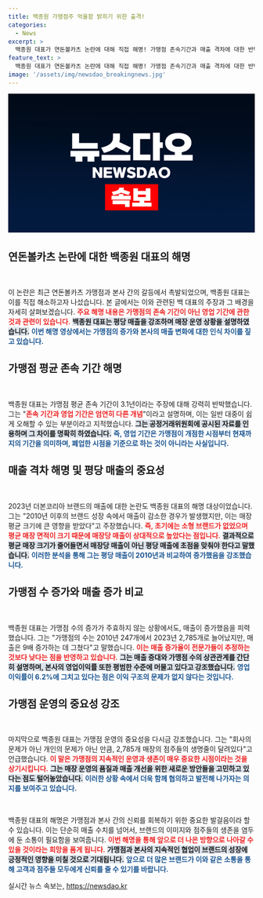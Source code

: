 ```yaml
---
title: 백종원 가맹점주 억울함 밝히기 위한 출격!
categories:
  - News
excerpt: >
  백종원 대표가 연돈볼카츠 논란에 대해 직접 해명! 가맹점 존속기간과 매출 격차에 대한 반박으로 영업 기간과 평당 매출의 변화를 자세히 설명했다. 그의 진실이 궁금하다면 영상을 확인해보세요!
feature_text: >
  백종원 대표가 연돈볼카츠 논란에 대해 직접 해명! 가맹점 존속기간과 매출 격차에 대한 반박으로 영업 기간과 평당 매출의 변화를 자세히 설명했다. 그의 진실이 궁금하다면 영상을 확인해보세요!
image: '/assets/img/newsdao_breakingnews.jpg'
---
```


<p><img src="/assets/img/newsdao_breakingnews.jpg" alt="ranknews 속보" /></p>

<h2 data-ke-size="size26">연돈볼카츠 논란에 대한 백종원 대표의 해명</h2>

<p data-ke-size="size16">&nbsp;</p>

<p>이 논란은 최근 연돈볼카츠 가맹점과 본사 간의 갈등에서 촉발되었으며, 백종원 대표는 이를 직접 해소하고자 나섰습니다. 본 글에서는 이와 관련된 백 대표의 주장과 그 배경을 자세히 살펴보겠습니다. <b><span style="color: #ee2323;">주요 해명 내용은 가맹점의 존속 기간이 아닌 영업 기간에 관한 것과 관련이 있습니다.</span></b> <b><span style="background-color: #21538527;">백종원 대표는 평당 매출을 강조하며 매장 운영 상황을 설명하였습니다.</span></b> <b><span style="color: #1a5490;">이번 해명 영상에서는 가맹점의 증가와 본사의 매출 변화에 대한 인식 차이를 짚고 있습니다.</span></b></p>

<h2 data-ke-size="size26">가맹점 평균 존속 기간 해명</h2>

<p data-ke-size="size16">&nbsp;</p>

<p>백종원 대표는 가맹점 평균 존속 기간이 3.1년이라는 주장에 대해 강력히 반박했습니다. 그는 "<b><span style="color: #ee2323;">존속 기간과 영업 기간은 엄연히 다른 개념</span></b>"이라고 설명하며, 이는 일반 대중이 쉽게 오해할 수 있는 부분이라고 지적했습니다. <b><span style="background-color: #21538527;">그는 공정거래위원회에 공시된 자료를 인용하며 그 차이를 명확히 하였습니다.</span></b> <b><span style="color: #1a5490;">즉, 영업 기간은 가맹점이 개점한 시점부터 현재까지의 기간을 의미하며, 폐업한 시점을 기준으로 하는 것이 아니라는 사실입니다.</span></b></p>

<h2 data-ke-size="size26">매출 격차 해명 및 평당 매출의 중요성</h2>

<p data-ke-size="size16">&nbsp;</p>

<p>2023년 더본코리아 브랜드의 매출에 대한 논란도 백종원 대표의 해명 대상이었습니다. 그는 "2010년 이후의 브랜드 성장 속에서 매출이 감소한 경우가 발생했지만, 이는 매장 평균 크기에 큰 영향을 받았다"고 주장했습니다. <b><span style="color: #ee2323;">즉, 초기에는 소형 브랜드가 없었으며 평균 매장 면적이 크기 때문에 매장당 매출이 상대적으로 높았다는 점입니다.</span></b> <b><span style="background-color: #21538527;">결과적으로 평균 매장 크기가 줄어들면서 매장당 매출이 아닌 평당 매출에 초점을 맞춰야 한다고 말했습니다.</span></b> <b><span style="color: #1a5490;">이러한 분석을 통해 그는 평당 매출이 2010년과 비교하여 증가했음을 강조했습니다.</span></b></p>

<h2 data-ke-size="size26">가맹점 수 증가와 매출 증가 비교</h2>

<p data-ke-size="size16">&nbsp;</p>

<p>백종원 대표는 가맹점 수의 증가가 주효하지 않는 상황에서도, 매출이 증가했음을 피력했습니다. 그는 "가맹점의 수는 2010년 247개에서 2023년 2,785개로 늘어났지만, 매출은 9배 증가하는 데 그쳤다"고 말했습니다. <b><span style="color: #ee2323;">이는 매출 증가율이 전문가들이 추정하는 것보다 낮다는 점을 반영하고 있습니다.</span></b> <b><span style="background-color: #21538527;">그는 매출 증대와 가맹점 수의 상관관계를 간단히 설명하며, 본사의 영업이익률 또한 평범한 수준에 머물고 있다고 강조했습니다.</span></b> <b><span style="color: #1a5490;">영업이익률이 6.2%에 그치고 있다는 점은 이익 구조의 문제가 없지 않다는 것입니다.</span></b></p>

<h2 data-ke-size="size26">가맹점 운영의 중요성 강조</h2>

<p data-ke-size="size16">&nbsp;</p>

<p>마지막으로 백종원 대표는 가맹점 운영의 중요성을 다시금 강조했습니다. 그는 "회사의 문제가 아닌 개인의 문제가 아닌 만큼, 2,785개 매장의 점주들의 생명줄이 달려있다"고 언급했습니다. <b><span style="color: #ee2323;">이 말은 가맹점의 지속적인 운영과 생존이 매우 중요한 시점이라는 것을 상기시킵니다.</span></b> <b><span style="background-color: #21538527;">그는 매장 운영의 품질과 매출 개선을 위한 새로운 방안들을 고민하고 있다는 점도 털어놓았습니다.</span></b> <b><span style="color: #1a5490;">이러한 상황 속에서 더욱 함께 협의하고 발전해 나가자는 의지를 보여주고 있습니다.</span></b></p>

<p data-ke-size="size16">&nbsp;</p>

<p>백종원 대표의 해명은 가맹점과 본사 간의 신뢰를 회복하기 위한 중요한 발걸음이라 할 수 있습니다. 이는 단순히 매출 수치를 넘어서, 브랜드의 이미지와 점주들의 생존을 염두에 둔 소통이 필요함을 보여줍니다. <b><span style="color: #ee2323;">이번 해명을 통해 앞으로 더 나은 방향으로 나아갈 수 있을 것이라는 희망을 품게 됩니다.</span></b> <b><span style="background-color: #21538527;">가맹점과 본사의 지속적인 협업이 브랜드의 성장에 긍정적인 영향을 미칠 것으로 기대됩니다.</span></b> <b><span style="color: #1a5490;">앞으로 더 많은 브랜드가 이와 같은 소통을 통해 고객과 점주들 모두에게 신뢰를 줄 수 있기를 바랍니다.</span></b></p>
실시간 뉴스 속보는, <a href="https://newsdao.kr" rel="dofollow">https://newsdao.kr</a>


